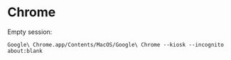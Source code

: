 # Chrome

Empty session:

```
Google\ Chrome.app/Contents/MacOS/Google\ Chrome --kiosk --incognito about:blank
```
